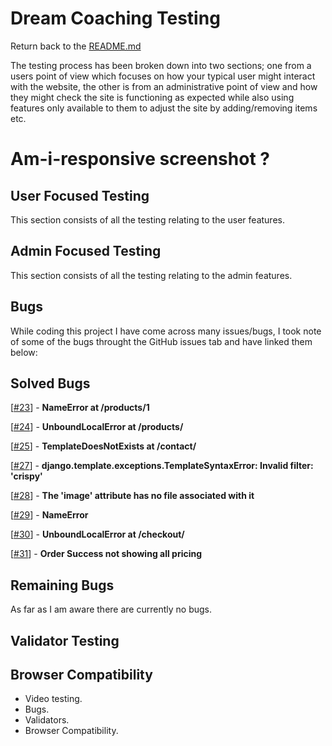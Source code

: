 # Dream Coaching Testing
Return back to the [README.md](/README.md)

The testing process has been broken down into two sections; one from a users point of view which focuses on how your typical user might interact with the website, the other is from an administrative point of view and how they might check the site is functioning as expected while also using features only available to them to adjust the site by adding/removing items etc.

# Am-i-responsive screenshot ?

## User Focused Testing
This section consists of all the testing relating to the user features.

## Admin Focused Testing
This section consists of all the testing relating to the admin features.

## Bugs
While coding this project I have come across many issues/bugs, I took note of some of the bugs throught the GitHub issues tab and have linked them below:

## Solved Bugs

[[#23](https://github.com/GitHub-Harrison/dream-coaching/issues/23)] - **NameError at /products/1**

[[#24](https://github.com/GitHub-Harrison/dream-coaching/issues/24)] - **UnboundLocalError at /products/**

[[#25](https://github.com/GitHub-Harrison/dream-coaching/issues/25)] - **TemplateDoesNotExists at /contact/**

[[#27](https://github.com/GitHub-Harrison/dream-coaching/issues/27)] - **django.template.exceptions.TemplateSyntaxError: Invalid filter: 'crispy'**

[[#28](https://github.com/GitHub-Harrison/dream-coaching/issues/28)] - **The 'image' attribute has no file associated with it**

[[#29](https://github.com/GitHub-Harrison/dream-coaching/issues/29)] - **NameError**

[[#30](https://github.com/GitHub-Harrison/dream-coaching/issues/30)] - **UnboundLocalError at /checkout/**

[[#31](https://github.com/GitHub-Harrison/dream-coaching/issues/31)] - **Order Success not showing all pricing**

## Remaining Bugs

As far as I am aware there are currently no bugs.

## Validator Testing

## Browser Compatibility 

* Video testing.
* Bugs.
* Validators.
* Browser Compatibility.